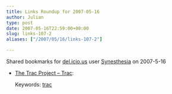 ```yaml
---
title: Links Roundup for 2007-05-16
author: Julian
type: post
date: 2007-05-16T22:59:00+00:00
slug: links-107-2 
aliases: ["/2007/05/16/links-107-2"]

---
```

Shared bookmarks for [del.icio.us][1] user  [Synesthesia][2] on 2007-5-16

  * [The Trac Project &#8211; Trac][3]:
  
    Keywords: [trac][4]

 [1]: https://del.icio.us/
 [2]: https://del.icio.us/synesthesia
 [3]: https://trac.edgewall.org/ "https://trac.edgewall.org/"
 [4]: https://del.icio.us/synesthesia/trac
